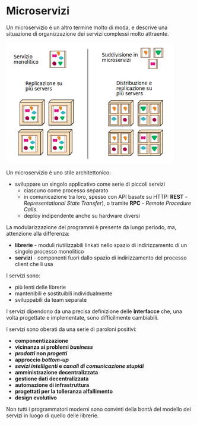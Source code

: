 # Microservizi

Un microservizio è un altro termine molto di moda, e descrive una situazione di organizzazione dei servizi complessi molto attraente.

![Microservizio](../gitbook/images/micros1.png)

Un microservizio è uno stile architettonico:
* sviluppare un singolo applicativo come serie di piccoli servizi
    * ciascuno come processo separato
    * in comunicazione tra loro, spesso con API basate su HTTP: **REST** - _Representational State Transfer_), o tramite **RPC** - _Remote Procedure Calls_.
    * deploy indipendente anche su hardware diversi

La modularizzazione dei programmi è presente da lungo periodo, ma, attenzione alla differenza:

* **librerie** - moduli riutilizzabili linkati nello spazio di indirizzamento di un singolo processo monolitico
* **servizi** - componenti fuori dallo spazio di indirizzamento del processo client che li usa

I servizi sono:
* più lenti delle librerie
* mantenibili e sostituibili individualmente
* sviluppabili da team separate

I servizi dipendono da una precisa definizione delle **Interfacce** che, una volta progettate e implementate, sono difficilmente cambiabili.

I servizi sono oberati da una serie di paroloni positivi:
* **componentizzazione**
* **vicinanza ai problemi _business_**
* **_prodotti_ non _progetti_**
* **approccio _bottom-up_**
* **_sevizi intelligenti_ e _canali di comunicazione stupidi_**
* **amministrazione decentralizzata**
* **gestione dati decentralizzata**
* **automazione di infrastruttura**
* **progettati per la tolleranza alfallimento**
* **design evolutivo**

Non tutti i programmatori moderni sono convinti della bontà del modello dei servizi in luogo di quello delle librerie.
